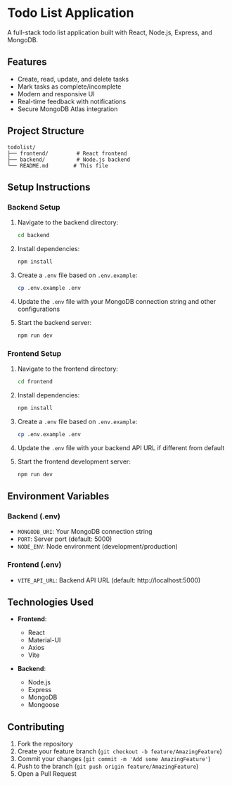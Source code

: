 # Todo List Application

A full-stack todo list application built with React, Node.js, Express, and MongoDB.

## Features

- Create, read, update, and delete tasks
- Mark tasks as complete/incomplete
- Modern and responsive UI
- Real-time feedback with notifications
- Secure MongoDB Atlas integration

## Project Structure

```
todolist/
├── frontend/         # React frontend
├── backend/          # Node.js backend
└── README.md        # This file
```

## Setup Instructions

### Backend Setup

1. Navigate to the backend directory:
   ```bash
   cd backend
   ```

2. Install dependencies:
   ```bash
   npm install
   ```

3. Create a `.env` file based on `.env.example`:
   ```bash
   cp .env.example .env
   ```

4. Update the `.env` file with your MongoDB connection string and other configurations

5. Start the backend server:
   ```bash
   npm run dev
   ```

### Frontend Setup

1. Navigate to the frontend directory:
   ```bash
   cd frontend
   ```

2. Install dependencies:
   ```bash
   npm install
   ```

3. Create a `.env` file based on `.env.example`:
   ```bash
   cp .env.example .env
   ```

4. Update the `.env` file with your backend API URL if different from default

5. Start the frontend development server:
   ```bash
   npm run dev
   ```

## Environment Variables

### Backend (.env)
- `MONGODB_URI`: Your MongoDB connection string
- `PORT`: Server port (default: 5000)
- `NODE_ENV`: Node environment (development/production)

### Frontend (.env)
- `VITE_API_URL`: Backend API URL (default: http://localhost:5000)

## Technologies Used

- **Frontend**:
  - React
  - Material-UI
  - Axios
  - Vite

- **Backend**:
  - Node.js
  - Express
  - MongoDB
  - Mongoose

## Contributing

1. Fork the repository
2. Create your feature branch (`git checkout -b feature/AmazingFeature`)
3. Commit your changes (`git commit -m 'Add some AmazingFeature'`)
4. Push to the branch (`git push origin feature/AmazingFeature`)
5. Open a Pull Request
